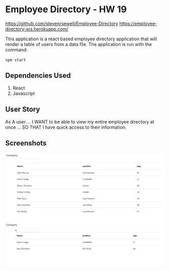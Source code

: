 # Employee Directory - HW 19
https://github.com/stevenrsewell/Employee-Directory
https://employee-directory-srs.herokuapp.com/

This application is a react based employee directory application that will render a table of users from a data file. The application is run with the command:

`npm start`

## Dependencies Used
<ol>
<li>React</li>
<li>Javascript</li>
</ol>

## User Story
As A user ... I WANT to be able to view my entire employee directory at once ... SO THAT I have quick access to their information.

## Screenshots
<img src="Screenshot_1.png">
<img src="Screenshot_2.png">